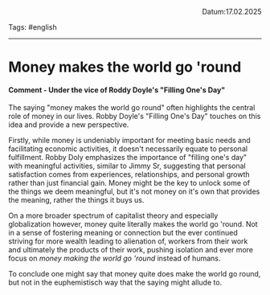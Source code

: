 <p align="right">Datum:17.02.2025</p>

Tags: #english 

---

# Money makes the world go 'round

#### Comment - Under the vice of Roddy Doyle's "Filling One's Day"



The saying "money makes the world go round" often highlights the central role of money in our lives. Robby Doyle's "Filling One's Day" touches on this idea and provide a new perspective.

Firstly, while money is undeniably important for meeting basic needs and facilitating economic activities, it doesn't necessarily equate to personal fulfillment. Robby Doly emphasizes the importance of "filling one's day" with meaningful activities, similar to Jimmy Sr, suggesting that personal satisfaction comes from experiences, relationships, and personal growth rather than just financial gain. Money might be the key to unlock some of the things we deem meaningful, but it's not money on it's own that provides the meaning, rather the things it buys us.

On a more broader spectrum of  capitalist theory and especially globalization however, money quite literally makes the world go 'round. Not in a sense of fostering meaning or connection but the ever continued striving for more wealth leading to alienation of, workers from their work and ultimately the products of their work, pushing isolation and ever more focus on _money making the world go 'round_ instead of humans.

To conclude one might say that money quite does make the world go round, but not in the euphemistisch way that the saying might allude to.
